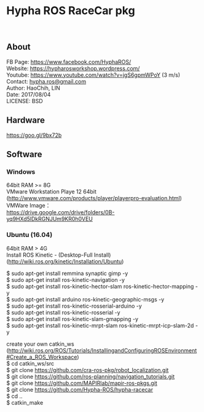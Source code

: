 # Hypha ROS RaceCar pkg
  
## About
FB Page: https://www.facebook.com/HyphaROS/  
Website: https://hypharosworkshop.wordpress.com/  
Youtube: https://www.youtube.com/watch?v=jgS6gpmWPoY (3 m/s)  
Contact: hypha.ros@gmail.com  
Author: HaoChih, LIN  
Date: 2017/08/04  
LICENSE: BSD  
  
## Hardware 
https://goo.gl/9bx72b  

## Software
### Windows 
64bit RAM >= 8G  
VMware Workstation Playe 12 64bit (http://www.vmware.com/products/player/playerpro-evaluation.html)  
VMWare Image：  
https://drive.google.com/drive/folders/0B-yq9HXd5lDkRGNJUm9KR0h0VEU  

### Ubuntu (16.04) 
64bit RAM > 4G  
Install ROS Kinetic - (Desktop-Full Install)   (http://wiki.ros.org/kinetic/Installation/Ubuntu)  

$ sudo apt-get install remmina synaptic gimp -y  
$ sudo apt-get install ros-kinetic-navigation -y  
$ sudo apt-get install ros-kinetic-hector-slam ros-kinetic-hector-mapping -y  
$ sudo apt-get install arduino ros-kinetic-geographic-msgs -y  
$ sudo apt-get install ros-kinetic-rosserial-arduino -y  
$ sudo apt-get install ros-kinetic-rosserial -y  
$ sudo apt-get install ros-kinetic-slam-gmapping -y  
$ sudo apt-get install ros-kinetic-mrpt-slam ros-kinetic-mrpt-icp-slam-2d -y  

create your own catkin_ws   
(http://wiki.ros.org/ROS/Tutorials/InstallingandConfiguringROSEnvironment#Create_a_ROS_Workspace)  
$ cd catkin_ws/src  
$ git clone https://github.com/cra-ros-pkg/robot_localization.git  
$ git clone https://github.com/ros-planning/navigation_tutorials.git  
$ git clone https://github.com/MAPIRlab/mapir-ros-pkgs.git  
$ git clone https://github.com/Hypha-ROS/hypha-racecar   
$ cd ..  
$ catkin_make  

